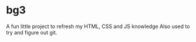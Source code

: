 # bg3

A fun little project to refresh my HTML, CSS and JS knowledge
Also used to try and figure out git.
